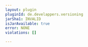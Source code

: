 ```yaml
---
layout: plugin
pluginId: de.develappers.versioning
jarSha1: INVALID
isJarAvailable: true
error: NONE
violations: []

---
```

